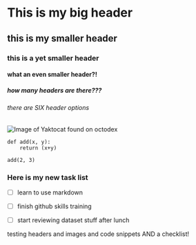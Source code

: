 # This is my big header
## this is my smaller header
### this is a yet smaller header
#### what an even smaller header?!
##### how many headers are there???
###### there are SIX header options

![Image of Yaktocat found on octodex](https://octodex.github.com/images/yaktocat.png)

```
def add(x, y):
    return (x+y)

add(2, 3)
```

### Here is my new task list
- [ ] learn to use markdown
- [ ] finish github skills training
- [ ] start reviewing dataset stuff after lunch



testing headers and images and code snippets AND a checklist!



